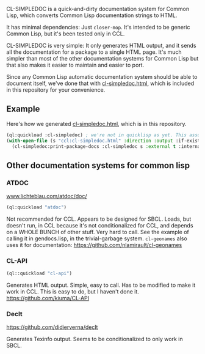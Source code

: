 CL-SIMPLEDOC is a quick-and-dirty documentation system for Common Lisp, which
converts Common Lisp documentation strings to HTML.

It has minimal dependencies: Just `closer-mop`.
It's intended to be generic Common Lisp, but it's been tested only in CCL.

CL-SIMPLEDOC is very simple: It only generates HTML output, and it sends all the
documentation for a package to a single HTML page. It's much simpler
than most of the other documentation systems for Common Lisp but that
also makes it easier to maintain and easier to port.

Since any Common Lisp automatic documentation system should be able to document itself, we've done that with [cl-simpledoc.html](http://htmlpreview.github.com/?https://github.com/svspire/cl-simpledoc/blob/master/cl-simpledoc.html), which is included in this repository for your convenience.

## Example

Here's how we generated [cl-simpledoc.html](http://htmlpreview.github.io/?https://github.com/svspire/cl-simpledoc/blob/master/cl-simpledoc.html), which is in this repository.

```lisp
(ql:quickload :cl-simpledoc) ; we're not in quicklisp as yet. This assumes you cloned this repo to your local disk.
(with-open-file (s "ccl:cl-simpledoc.html" :direction :output :if-exists :supersede)
  (cl-simpledoc:print-package-docs :cl-simpledoc s :external t :internal t :variables t :functions t :macros t :classes t :generic-functions t))
  ```
  
## Other documentation systems for common lisp

### ATDOC
www.lichteblau.com/atdoc/doc/

```lisp
(ql:quickload "atdoc")
```

Not recommended for CCL. Appears to be designed for SBCL.
Loads, but doesn't run, in CCL because it's not conditionalized for CCL, and depends on a WHOLE BUNCH
of other stuff. Very hard to call. See the example of calling it in 
gendocs.lisp, in the trivial-garbage system. `cl-geonames` also uses
it for documentation:
https://github.com/nlamirault/cl-geonames

### CL-API

```lisp
(ql::quickload "cl-api")
```

Generates HTML output. Simple, easy to call. Has to be modified
to make it work in CCL. This is easy to do, but I haven't done it.
https://github.com/kiuma/CL-API

### Declt

https://github.com/didierverna/declt

Generates Texinfo output. Seems to be conditionalized to only work in SBCL.
